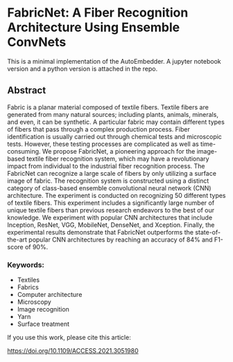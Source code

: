 # FabricNet: A Fiber Recognition Architecture Using Ensemble ConvNets

This is a minimal implementation of the AutoEmbedder. A jupyter notebook version and a python version is attached in the repo.

## Abstract

Fabric is a planar material composed of textile fibers. Textile fibers are generated from many natural sources; including plants, animals, minerals, and even, it can be synthetic. A particular fabric may contain different types of fibers that pass through a complex production process. Fiber identification is usually carried out through chemical tests and microscopic tests. However, these testing processes are complicated as well as time-consuming. We propose FabricNet, a pioneering approach for the image-based textile fiber recognition system, which may have a revolutionary impact from individual to the industrial fiber recognition process. The FabricNet can recognize a large scale of fibers by only utilizing a surface image of fabric. The recognition system is constructed using a distinct category of class-based ensemble convolutional neural network (CNN) architecture. The experiment is conducted on recognizing 50 different types of textile fibers. This experiment includes a significantly large number of unique textile fibers than previous research endeavors to the best of our knowledge. We experiment with popular CNN architectures that include Inception, ResNet, VGG, MobileNet, DenseNet, and Xception. Finally, the experimental results demonstrate that FabricNet outperforms the state-of-the-art popular CNN architectures by reaching an accuracy of 84% and F1-score of 90%.


### Keywords:

* Textiles
* Fabrics
* Computer architecture
* Microscopy
* Image recognition
* Yarn
* Surface treatment


If you use this work, please cite this article:

https://doi.org/10.1109/ACCESS.2021.3051980
